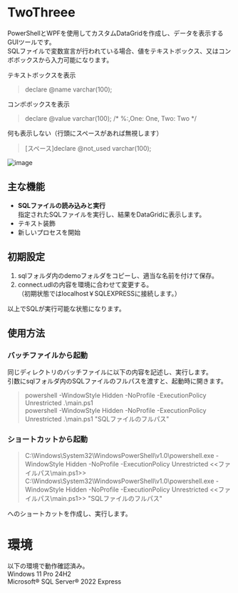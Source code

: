 # TwoThreee
PowerShellとWPFを使用してカスタムDataGridを作成し、データを表示するGUIツールです。  
SQLファイルで変数宣言が行われている場合、値をテキストボックス、又はコンボボックスから入力可能になります。

テキストボックスを表示
> declare @name varchar(100);

コンボボックスを表示
> declare @value varchar(100); /* %:,One: One, Two: Two */

何も表示しない（行頭にスペースがあれば無視します）
>  [スペース]declare @not_used varchar(100);

![image](https://github.com/user-attachments/assets/7ae89850-83ae-4e9b-b518-410f8b09cfe3)


## 主な機能
- **SQLファイルの読み込みと実行**  
  指定されたSQLファイルを実行し、結果をDataGridに表示します。
- テキスト装飾
- 新しいプロセスを開始

## 初期設定
1. sqlフォルダ内のdemoフォルダをコピーし、適当な名前を付けて保存。
2. connect.udlの内容を環境に合わせて変更する。  
  （初期状態ではlocalhost￥SQLEXPRESSに接続します。）

以上でSQLが実行可能な状態になります。

## 使用方法
### バッチファイルから起動
同じディレクトリのバッチファイルに以下の内容を記述し、実行します。  
引数にsqlフォルダ内のSQLファイルのフルパスを渡すと、起動時に開きます。
> powershell -WindowStyle Hidden -NoProfile -ExecutionPolicy Unrestricted .\main.ps1  
powershell -WindowStyle Hidden -NoProfile -ExecutionPolicy Unrestricted .\main.ps1 "SQLファイルのフルパス"

### ショートカットから起動
> C:\Windows\System32\WindowsPowerShell\v1.0\powershell.exe -WindowStyle Hidden -NoProfile -ExecutionPolicy Unrestricted <<ファイルパス\main.ps1>>  
C:\Windows\System32\WindowsPowerShell\v1.0\powershell.exe -WindowStyle Hidden -NoProfile -ExecutionPolicy Unrestricted <<ファイルパス\main.ps1>> "SQLファイルのフルパス"

へのショートカットを作成し、実行します。

# 環境
以下の環境で動作確認済み。  
Windows 11 Pro 24H2  
Microsoft® SQL Server® 2022 Express

